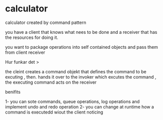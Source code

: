 # calculator
calculator created by command pattern 

you have a client that knows what nees to be done and a receiver that has the resources for doing it.

you want to package operations into self contained objects and pass them from client receiver 


Hur funkar det >

the cleint creates a command objekt that defines the command to be excuting , then. hands it over to the invoker which excutes the command , the executing command acts on the receiver 


benifits 


1- you can sote commands, queue operations, log operations and implement undo and redo operation 
2- you can change at runtime how a command is executedd wiout the client noticing 
